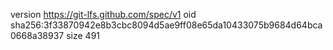 version https://git-lfs.github.com/spec/v1
oid sha256:3f33870942e8b3cbc8094d5ae9ff08e65da10433075b9684d64bca0668a38937
size 491

